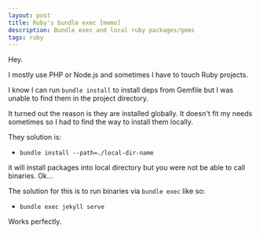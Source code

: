 ```yaml
---
layout: post
title: Ruby's bundle exec [memo]
description: Bundle exec and local ruby packages/gems
tags: ruby
---
```


Hey.

I mostly use PHP or Node.js and sometimes I have to touch Ruby projects.

I know I can run `bundle install` to install deps from Gemfile but I was unable to find them in the project directory.

It turned out the reason is they are installed globally. It doesn't fit my needs sometimes so I had to find the way to install them locally.


They solution is:

- `bundle install --path=./local-dir-name`


it will install packages into local directory but you were not be able to call binaries. Ok...

The solution for this is to run binaries via `bundle exec` like so:

- `bundle exec jekyll serve`


Works perfectly.
